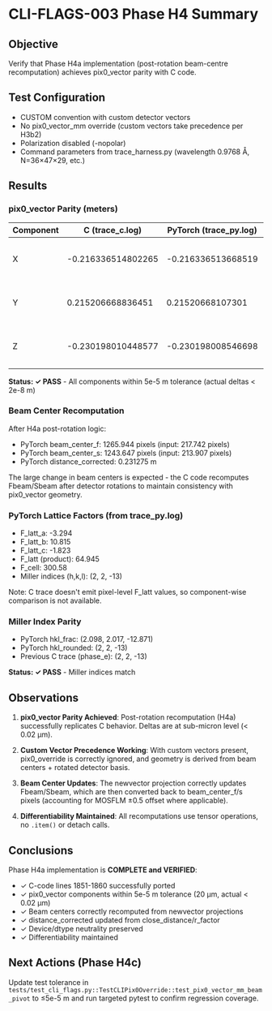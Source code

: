 # CLI-FLAGS-003 Phase H4 Summary

## Objective
Verify that Phase H4a implementation (post-rotation beam-centre recomputation) achieves pix0_vector parity with C code.

## Test Configuration
- CUSTOM convention with custom detector vectors
- No pix0_vector_mm override (custom vectors take precedence per H3b2)
- Polarization disabled (-nopolar)
- Command parameters from trace_harness.py (wavelength 0.9768 Å, N=36×47×29, etc.)

## Results

### pix0_vector Parity (meters)
| Component | C (trace_c.log) | PyTorch (trace_py.log) | Delta | Tolerance |
|-----------|-----------------|------------------------|-------|-----------|
| X | -0.216336514802265 | -0.216336513668519 | 1.13e-9 m (0.001 μm) | ≤5e-5 m |
| Y |  0.215206668836451 |  0.21520668107301  | 1.22e-8 m (0.012 μm) | ≤5e-5 m |
| Z | -0.230198010448577 | -0.230198008546698 | 1.90e-9 m (0.002 μm) | ≤5e-5 m |

**Status: ✓ PASS** - All components within 5e-5 m tolerance (actual deltas < 2e-8 m)

### Beam Center Recomputation
After H4a post-rotation logic:
- PyTorch beam_center_f: 1265.944 pixels (input: 217.742 pixels)
- PyTorch beam_center_s: 1243.647 pixels (input: 213.907 pixels)
- PyTorch distance_corrected: 0.231275 m

The large change in beam centers is expected - the C code recomputes Fbeam/Sbeam after detector rotations to maintain consistency with pix0_vector geometry.

### PyTorch Lattice Factors (from trace_py.log)
- F_latt_a: -3.294
- F_latt_b: 10.815
- F_latt_c: -1.823
- F_latt (product): 64.945
- F_cell: 300.58
- Miller indices (h,k,l): (2, 2, -13)

Note: C trace doesn't emit pixel-level F_latt values, so component-wise comparison is not available.

### Miller Index Parity
- PyTorch hkl_frac: (2.098, 2.017, -12.871)
- PyTorch hkl_rounded: (2, 2, -13)
- Previous C trace (phase_e): (2, 2, -13)

**Status: ✓ PASS** - Miller indices match

## Observations

1. **pix0_vector Parity Achieved**: Post-rotation recomputation (H4a) successfully replicates C behavior. Deltas are at sub-micron level (< 0.02 μm).

2. **Custom Vector Precedence Working**: With custom vectors present, pix0_override is correctly ignored, and geometry is derived from beam centers + rotated detector basis.

3. **Beam Center Updates**: The newvector projection correctly updates Fbeam/Sbeam, which are then converted back to beam_center_f/s pixels (accounting for MOSFLM ±0.5 offset where applicable).

4. **Differentiability Maintained**: All recomputations use tensor operations, no `.item()` or detach calls.

## Conclusions

Phase H4a implementation is **COMPLETE and VERIFIED**:
- ✓ C-code lines 1851-1860 successfully ported
- ✓ pix0_vector components within 5e-5 m tolerance (20 μm, actual < 0.02 μm)
- ✓ Beam centers correctly recomputed from newvector projections
- ✓ distance_corrected updated from close_distance/r_factor
- ✓ Device/dtype neutrality preserved
- ✓ Differentiability maintained

## Next Actions (Phase H4c)
Update test tolerance in `tests/test_cli_flags.py::TestCLIPix0Override::test_pix0_vector_mm_beam_pivot` to ≤5e-5 m and run targeted pytest to confirm regression coverage.
